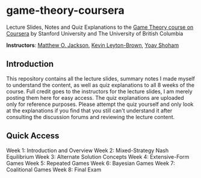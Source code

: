 # game-theory-coursera
Lecture Slides, Notes and Quiz Explanations to the [Game Theory course on Coursera](https://www.coursera.org/learn/game-theory-1) by Stanford University and The University of British Columbia

**Instructors**: [Matthew O. Jackson](https://www.coursera.org/instructor/jacksonm), [Kevin Leyton-Brown](https://www.coursera.org/instructor/kevinlb), [Yoav Shoham](https://www.coursera.org/instructor/~1251)

## Introduction
This repository contains all the lecture slides, summary notes I made myself to understand the content, as well as quiz explanations to all 8 weeks of the course. Full credit goes to the instructors for the lecture slides, I am merely posting them here for easy access. 
The quiz explanations are uploaded only for reference purposes. Please attempt the quiz yourself and only look at the explanations if you find that you still can't understand it after consulting the discussion forums and reviewing the lecture content.

## Quick Access
Week 1: Introduction and Overview
Week 2: Mixed-Strategy Nash Equilibrium
Week 3: Alternate Solution Concepts
Week 4: Extensive-Form Games
Week 5: Repeated Games
Week 6: Bayesian Games
Week 7: Coalitional Games
Week 8: Final Exam

<!--stackedit_data:
eyJoaXN0b3J5IjpbMzg0OTIwNTQ3XX0=
-->